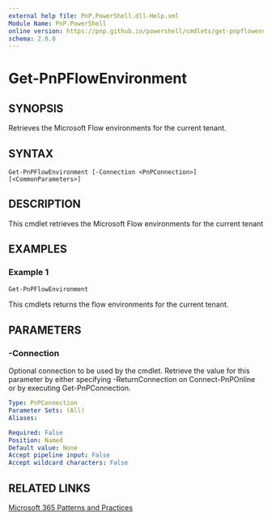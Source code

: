 ```yaml
---
external help file: PnP.PowerShell.dll-Help.xml
Module Name: PnP.PowerShell
online version: https://pnp.github.io/powershell/cmdlets/get-pnpflowenvironment
schema: 2.0.0
---
```


# Get-PnPFlowEnvironment

## SYNOPSIS
Retrieves the Microsoft Flow environments for the current tenant.

## SYNTAX

```
Get-PnPFlowEnvironment [-Connection <PnPConnection>] [<CommonParameters>]
```

## DESCRIPTION
This cmdlet retrieves the Microsoft Flow environments for the current tenant

## EXAMPLES

### Example 1
```powershell
Get-PnPFlowEnvironment
```

This cmdlets returns the flow environments for the current tenant.

## PARAMETERS

### -Connection
Optional connection to be used by the cmdlet.
Retrieve the value for this parameter by either specifying -ReturnConnection on Connect-PnPOnline or by executing Get-PnPConnection.

```yaml
Type: PnPConnection
Parameter Sets: (All)
Aliases:

Required: False
Position: Named
Default value: None
Accept pipeline input: False
Accept wildcard characters: False
```

## RELATED LINKS

[Microsoft 365 Patterns and Practices](https://aka.ms/m365pnp)